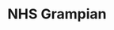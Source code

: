 ---
schema: default
title: NHS Grampian
description: Health board for the Grampian area 
logo: ''
type:
- Health board
portal_url: ''
org_url: http://www.nhsgrampian.org/
twitter_handle: NHSGrampian
gss_code: S08000020
wikidata_qid: Q6954137
wdtk_id: nhs_grampian
---